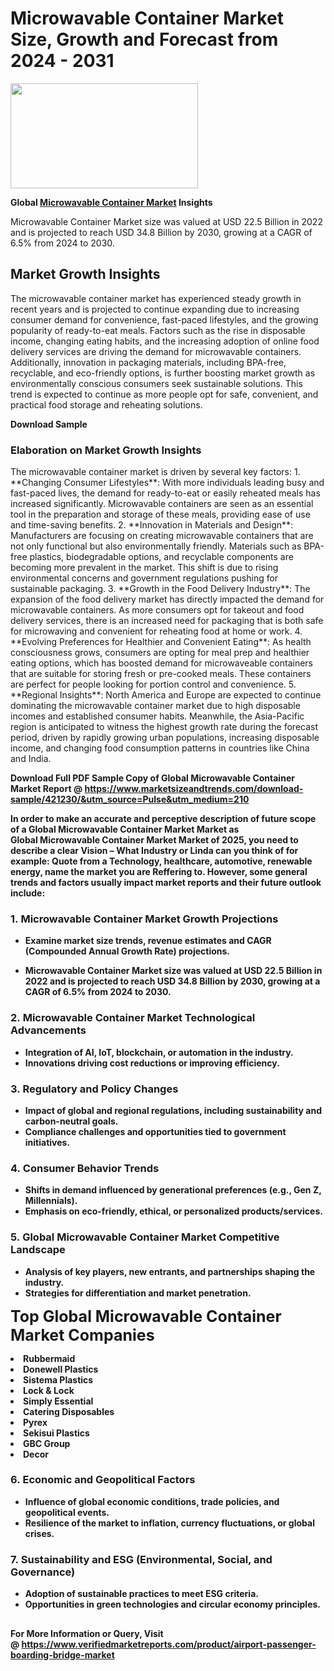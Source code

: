 <H1>Microwavable Container Market Size, Growth and Forecast from 2024 - 2031</H1><img class="aligncenter size-medium wp-image-584254" src="https://thirdeyenews.in/wp-content/uploads/2024/09/Global-Market-Research-300x168.jpeg" alt="" width="300" height="168" /><p><strong>Global&nbsp;<a href="https://www.marketsizeandtrends.com/download-sample/421230/&amp;utm_source=Pulse&amp;utm_medium=210">Microwavable Container Market</a> Insights</strong></p><p>Microwavable Container Market size was valued at USD 22.5 Billion in 2022 and is projected to reach USD 34.8 Billion by 2030, growing at a CAGR of 6.5% from 2024 to 2030.</p><p><h2>Market Growth Insights</h2> The microwavable container market has experienced steady growth in recent years and is projected to continue expanding due to increasing consumer demand for convenience, fast-paced lifestyles, and the growing popularity of ready-to-eat meals. Factors such as the rise in disposable income, changing eating habits, and the increasing adoption of online food delivery services are driving the demand for microwavable containers. Additionally, innovation in packaging materials, including BPA-free, recyclable, and eco-friendly options, is further boosting market growth as environmentally conscious consumers seek sustainable solutions. This trend is expected to continue as more people opt for safe, convenient, and practical food storage and reheating solutions. <p><strong>Download Sample</strong></p> <h3>Elaboration on Market Growth Insights</h3> The microwavable container market is driven by several key factors: 1. **Changing Consumer Lifestyles**: With more individuals leading busy and fast-paced lives, the demand for ready-to-eat or easily reheated meals has increased significantly. Microwavable containers are seen as an essential tool in the preparation and storage of these meals, providing ease of use and time-saving benefits. 2. **Innovation in Materials and Design**: Manufacturers are focusing on creating microwavable containers that are not only functional but also environmentally friendly. Materials such as BPA-free plastics, biodegradable options, and recyclable components are becoming more prevalent in the market. This shift is due to rising environmental concerns and government regulations pushing for sustainable packaging. 3. **Growth in the Food Delivery Industry**: The expansion of the food delivery market has directly impacted the demand for microwavable containers. As more consumers opt for takeout and food delivery services, there is an increased need for packaging that is both safe for microwaving and convenient for reheating food at home or work. 4. **Evolving Preferences for Healthier and Convenient Eating**: As health consciousness grows, consumers are opting for meal prep and healthier eating options, which has boosted demand for microwaveable containers that are suitable for storing fresh or pre-cooked meals. These containers are perfect for people looking for portion control and convenience. 5. **Regional Insights**: North America and Europe are expected to continue dominating the microwavable container market due to high disposable incomes and established consumer habits. Meanwhile, the Asia-Pacific region is anticipated to witness the highest growth rate during the forecast period, driven by rapidly growing urban populations, increasing disposable income, and changing food consumption patterns in countries like China and India. <p><strong></p><p><span class=""><strong>Download Full PDF Sample Copy of Global Microwavable Container Market Report</strong> @ <a href="https://www.marketsizeandtrends.com/download-sample/421230/&amp;utm_source=Pulse&amp;utm_medium=210" target="_blank">https://www.marketsizeandtrends.com/download-sample/421230/&amp;utm_source=Pulse&amp;utm_medium=210</a></span></p><p>In order to make an accurate and perceptive description of future scope of a Global&nbsp;Microwavable Container Market Market as Global&nbsp;Microwavable Container Market Market of 2025, you need to describe a clear Vision &ndash; What Industry or Linda can you think of for example: Quote from a Technology, healthcare, automotive, renewable energy, name the market you are Reffering to. However, some general trends and factors usually impact market reports and their future outlook include:</p><h3>1.&nbsp;<strong>Microwavable Container Market Growth Projections</strong></h3><ul><li>Examine market size trends, revenue estimates and CAGR (Compounded Annual Growth Rate) projections.</li><li><p>Microwavable Container Market size was valued at USD 22.5 Billion in 2022 and is projected to reach USD 34.8 Billion by 2030, growing at a CAGR of 6.5% from 2024 to 2030.</p></li></ul><h3>2.&nbsp;<strong>Microwavable Container Market Technological Advancements</strong></h3><ul><li>Integration of AI, IoT, blockchain, or automation in the industry.</li><li>Innovations driving cost reductions or improving efficiency.</li></ul><h3>3.&nbsp;<strong>Regulatory and Policy Changes</strong></h3><ul><li>Impact of global and regional regulations, including sustainability and carbon-neutral goals.</li><li>Compliance challenges and opportunities tied to government initiatives.</li></ul><h3>4.&nbsp;<strong>Consumer Behavior Trends</strong></h3><ul><li>Shifts in demand influenced by generational preferences (e.g., Gen Z, Millennials).</li><li>Emphasis on eco-friendly, ethical, or personalized products/services.</li></ul><h3>5.&nbsp;<strong>Global Microwavable Container Market Competitive Landscape</strong></h3><ul><li>Analysis of key players, new entrants, and partnerships shaping the industry.</li><li>Strategies for differentiation and market penetration.</li></ul><p data-pm-slice="1 1 []"><span style="color: inherit; font-family: inherit; font-size: 25px;">Top Global Microwavable Container Market Companies</span></p><div class="" data-test-id=""><p><li>Rubbermaid</li><li> Donewell Plastics</li><li> Sistema Plastics</li><li> Lock & Lock</li><li> Simply Essential</li><li> Catering Disposables</li><li> Pyrex</li><li> Sekisui Plastics</li><li> GBC Group</li><li> Decor</li></p></div><h3>6.&nbsp;<strong>Economic and Geopolitical Factors</strong></h3><ul><li>Influence of global economic conditions, trade policies, and geopolitical events.</li><li>Resilience of the market to inflation, currency fluctuations, or global crises.</li></ul><h3>7.&nbsp;<strong>Sustainability and ESG (Environmental, Social, and Governance)</strong></h3><ul><li>Adoption of sustainable practices to meet ESG criteria.</li><li>Opportunities in green technologies and circular economy principles.</li></ul><h2><strong style="font-size: 14px;">For More Information or Query, Visit @&nbsp;</strong><a style="background-color: #ffffff; font-size: 14px;" href="https://www.marketsizeandtrends.com/report/microwavable-container-market/" target="_blank">https://www.verifiedmarketreports.com/product/airport-passenger-boarding-bridge-market</a></h2>
